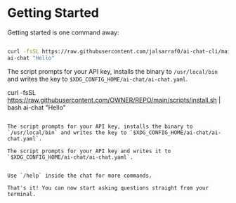 # Getting Started

Getting started is one command away:

```bash

curl -fsSL https://raw.githubusercontent.com/jalsarraf0/ai-chat-cli/main/scripts/install.sh | bash
ai-chat "Hello"
```
The script prompts for your API key, installs the binary to `/usr/local/bin` and writes the key to `$XDG_CONFIG_HOME/ai-chat/ai-chat.yaml`.

curl -fsSL https://raw.githubusercontent.com/OWNER/REPO/main/scripts/install.sh | bash
ai-chat "Hello"
```

The script prompts for your API key, installs the binary to `/usr/local/bin` and writes the key to `$XDG_CONFIG_HOME/ai-chat/ai-chat.yaml`.

The script prompts for your API key and writes it to `$XDG_CONFIG_HOME/ai-chat/ai-chat.yaml`.


Use `/help` inside the chat for more commands.

That's it! You can now start asking questions straight from your terminal.
